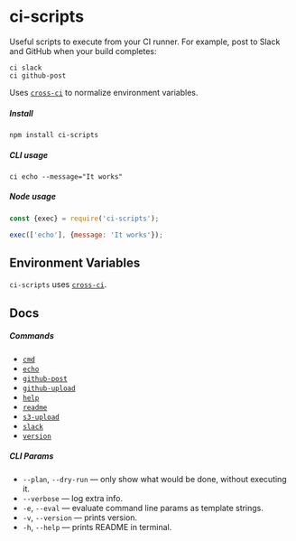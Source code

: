 # ci-scripts

Useful scripts to execute from your CI runner. For example,
post to Slack and GitHub when your build completes:

```
ci slack
ci github-post
```

Uses [`cross-ci`](https://github.com/streamich/cross-ci) to normalize environment variables.


##### Install

```
npm install ci-scripts
```

##### CLI usage


```
ci echo --message="It works"
```

##### Node usage

```js
const {exec} = require('ci-scripts');

exec(['echo'], {message: 'It works'});
```

## Environment Variables

`ci-scripts` uses [`cross-ci`](https://github.com/streamich/cross-ci).


## Docs


##### Commands

- [`cmd`](./docs/cmd.md)
- [`echo`](./docs/echo.md)
- [`github-post`](./docs/github-post.md)
- [`github-upload`](./docs/github-upload.md)
- [`help`](./docs/help.md)
- [`readme`](./docs/readme.md)
- [`s3-upload`](./docs/s3-upload.md)
- [`slack`](./docs/slack.md)
- [`version`](./docs/version.md)




##### CLI Params

- `--plan`, `--dry-run` &mdash; only show what would be done, without executing it.
- `--verbose` &mdash; log extra info.
- `-e`, `--eval` &mdash; evaluate command line params as template strings.
- `-v`, `--version` &mdash; prints version.
- `-h`, `--help` &mdash; prints README in terminal.
